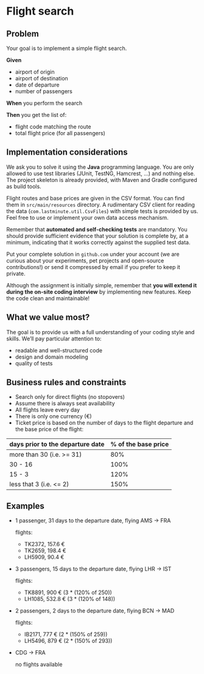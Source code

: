 # Flight search

## Problem

Your goal is to implement a simple flight search.

**Given**

* airport of origin
* airport of destination
* date of departure
* number of passengers

**When** you perform the search

**Then** you get the list of:

* flight code matching the route
* total flight price (for all passengers)

## Implementation considerations

We ask you to solve it using the **Java** programming language. You are only allowed to use test libraries (JUnit, TestNG, Hamcrest, ...) and nothing else.
The project skeleton is already provided, with Maven and Gradle configured as build tools.

Flight routes and base prices are given in the CSV format. You can find them in `src/main/resources` directory. A rudimentary CSV client for reading the data (`com.lastminute.util.CsvFiles`) with simple tests is provided by us. Feel free to use or implement your own data access mechanism.

Remember that **automated and self-checking tests** are mandatory. You should provide sufficient evidence that your solution is complete by, at a minimum, indicating that it works correctly against the supplied test data.

Put your complete solution in `github.com` under your account (we are curious about your experiments, pet projects and open-source contributions!) or send it compressed by email if you prefer to keep it private.

Although the assignment is initially simple, remember that **you will extend it during the on-site coding interview** by implementing new features. Keep the code clean and maintainable!

## What we value most?

The goal is to provide us with a full understanding of your coding style and skills. We’ll pay particular attention to:

* readable and well-structured code
* design and domain modeling
* quality of tests

## Business rules and constraints

* Search only for direct flights (no stopovers)
* Assume there is always seat availability
* All flights leave every day
* There is only one currency (€)
* Ticket price is based on the number of days to the flight departure and the base price of the flight:

| days prior to the departure date | % of the base price |
|----------------------------------|---------------------|
| more than 30 (i.e. >= 31)        | 80%                 |
| 30 - 16                          | 100%                |
| 15 - 3                           | 120%                |
| less that 3 (i.e. <= 2)          | 150%                |

## Examples

* 1 passenger, 31 days to the departure date, flying AMS -> FRA

  flights:

    * TK2372, 157.6 €
    * TK2659, 198.4 €
    * LH5909, 90.4 €

* 3 passengers, 15 days to the departure date, flying LHR -> IST

  flights:

    * TK8891, 900 € (3 * (120% of 250))
    * LH1085, 532.8 € (3 * (120% of 148))

* 2 passengers, 2 days to the departure date, flying BCN -> MAD

  flights:

    * IB2171, 777 € (2 * (150% of 259))
    * LH5496, 879 € (2 * (150% of 293))

* CDG -> FRA

  no flights available
